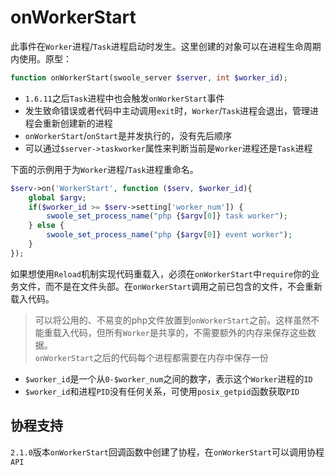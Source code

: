 # onWorkerStart

此事件在`Worker`进程/`Task`进程启动时发生。这里创建的对象可以在进程生命周期内使用。原型：

```php
function onWorkerStart(swoole_server $server, int $worker_id);
```
* `1.6.11`之后`Task`进程中也会触发`onWorkerStart`事件
* 发生致命错误或者代码中主动调用`exit`时，`Worker`/`Task`进程会退出，管理进程会重新创建新的进程
* `onWorkerStart`/`onStart`是并发执行的，没有先后顺序
* 可以通过`$server->taskworker`属性来判断当前是`Worker`进程还是`Task`进程

下面的示例用于为`Worker`进程/`Task`进程重命名。
```php
$serv->on('WorkerStart', function ($serv, $worker_id){
    global $argv;
    if($worker_id >= $serv->setting['worker_num']) {
        swoole_set_process_name("php {$argv[0]} task worker");
    } else {
        swoole_set_process_name("php {$argv[0]} event worker");
    }
});
```

如果想使用`Reload`机制实现代码重载入，必须在`onWorkerStart`中`require`你的业务文件，而不是在文件头部。在`onWorkerStart`调用之前已包含的文件，不会重新载入代码。

> 可以将公用的、不易变的php文件放置到`onWorkerStart`之前。这样虽然不能重载入代码，但所有`Worker`是共享的，不需要额外的内存来保存这些数据。  
> `onWorkerStart`之后的代码每个进程都需要在内存中保存一份

* `$worker_id`是一个从`0-$worker_num`之间的数字，表示这个`Worker`进程的`ID`
* `$worker_id`和进程`PID`没有任何关系，可使用`posix_getpid`函数获取`PID`

协程支持
----
`2.1.0`版本`onWorkerStart`回调函数中创建了协程，在`onWorkerStart`可以调用协程`API`
